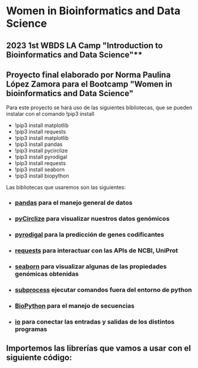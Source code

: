 # **Women in Bioinformatics and Data Science**
## 2023 1st WBDS LA Camp "Introduction to Bioinformatics and Data Science"** 
## Proyecto final elaborado por Norma Paulina López Zamora para el Bootcamp "Women in bioinformatics and Data Science"

Para este proyecto se hará uso de las siguientes bibliotecas, que se pueden instalar con el comando !pip3 install
- !pip3 install matplotlib
- !pip3 install requests
- !pip3 install matplotlib
- !pip3 install pandas
- !pip3 install pycirclize
- !pip3 install pyrodigal
- !pip3 install requests
- !pip3 install seaborn
- !pip3 install biopython

Las bibliotecas que usaremos son las siguientes:


- ### [pandas](https://pandas.pydata.org/) para el manejo general de datos
- ### [pyCirclize](https://moshi4.github.io/pyCirclize/) para visualizar nuestros datos genómicos
- ### [pyrodigal](https://pyrodigal.readthedocs.io/en/stable/) para la predicción de genes codificantes
- ### [requests](https://requests.readthedocs.io/en/latest/) para interactuar con las APIs de NCBI, UniProt 
- ### [seaborn](https://seaborn.pydata.org/) para visualizar algunas de las propiedades genómicas obtenidas
- ### [subprocess](https://docs.python.org/3/library/subprocess.html) ejecutar comandos fuera del entorno de python
- ### [BioPython](https://biopython.org/) para el manejo de secuencias
- ### [io](https://docs.python.org/3/library/io.html) para conectar las entradas y salidas de los distintos programas

## Importemos las librerías que vamos a usar con el siguiente código:
